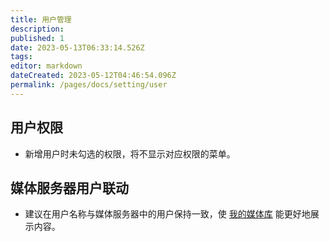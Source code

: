 ```yaml
---
title: 用户管理
description:
published: 1
date: 2023-05-13T06:33:14.526Z
tags:
editor: markdown
dateCreated: 2023-05-12T04:46:54.096Z
permalink: /pages/docs/setting/user
---
```


## 用户权限

- 新增用户时未勾选的权限，将不显示对应权限的菜单。

## 媒体服务器用户联动

- 建议在用户名称与媒体服务器中的用户保持一致，使 [我的媒体库](/pages/docs/use/media_library/) 能更好地展示内容。
